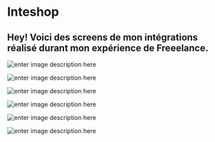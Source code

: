 Inteshop
===================


Hey! Voici des screens de mon intégrations  réalisé durant mon expérience de Freeelance.
----------
![enter image description here](http://res.cloudinary.com/bichclaapp/image/upload/v1499342573/inte_lbbxfz.png)


![enter image description here](http://res.cloudinary.com/bichclaapp/image/upload/v1499342669/Capture_d_e%CC%81cran_2017-07-06_a%CC%80_13.54.24_lxx1jn.png)

![enter image description here](http://res.cloudinary.com/bichclaapp/image/upload/v1499342631/Capture_d_e%CC%81cran_2017-07-06_a%CC%80_13.54.38_tk9c74.png)


![enter image description here](http://res.cloudinary.com/bichclaapp/image/upload/v1499342631/Capture_d_e%CC%81cran_2017-07-06_a%CC%80_13.54.44_yzaiej.png)

![enter image description here](http://res.cloudinary.com/bichclaapp/image/upload/v1499342619/Capture_d_e%CC%81cran_2017-07-06_a%CC%80_13.54.50_cqaxeu.png)


![enter image description here](http://res.cloudinary.com/bichclaapp/image/upload/v1499342637/Capture_d_e%CC%81cran_2017-07-06_a%CC%80_13.54.57_aghneg.png)

